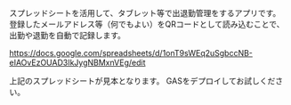 スプレッドシートを活用して、タブレット等で出退勤管理をするアプリです。
登録したメールアドレス等（何でもよい）をQRコードとして読み込むことで、出勤や退勤を自動で記録します。

https://docs.google.com/spreadsheets/d/1onT9sWEq2uSgbccNB-eIAOvEzOUAD3IkJygNBMxnVEg/edit

上記のスプレッドシートが見本となります。
GASをデプロイしてお試しください。
